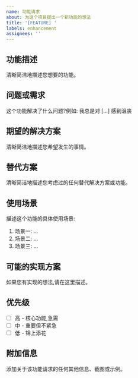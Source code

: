 ```yaml
---
name: 功能请求
about: 为这个项目提出一个新功能的想法
title: '[FEATURE] '
labels: enhancement
assignees: ''
---
```


## 功能描述

清晰简洁地描述您想要的功能。

## 问题或需求

这个功能解决了什么问题?例如: 我总是对 [...] 感到沮丧

## 期望的解决方案

清晰简洁地描述您希望发生的事情。

## 替代方案

清晰简洁地描述您考虑过的任何替代解决方案或功能。

## 使用场景

描述这个功能的具体使用场景:

1. 场景一: ...
2. 场景二: ...
3. 场景三: ...

## 可能的实现方案

如果您有实现的想法,请在这里描述。

## 优先级

- [ ] 高 - 核心功能,急需
- [ ] 中 - 重要但不紧急
- [ ] 低 - 锦上添花

## 附加信息

添加关于该功能请求的任何其他信息、截图或示例。

